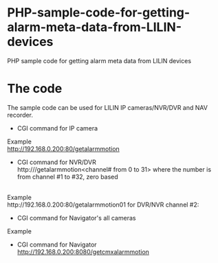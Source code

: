 # PHP-sample-code-for-getting-alarm-meta-data-from-LILIN-devices
PHP sample code for getting alarm meta data from LILIN devices
<BR>
# The code
The sample code can be used for LILIN IP cameras/NVR/DVR and NAV recorder.  
* CGI command for IP camera <BR>

Example <BR>
http://192.168.0.200:80/getalarmmotion
<BR>

* CGI command for NVR/DVR <BR>
http://<serverIP>/getalarmmotion<channel# from 0 to 31> where the number is from channel #1 to #32, zero based
<BR>
Example <BR>
http://192.168.0.200:80/getalarmmotion01 for DVR/NVR channel #2: 
<BR>

* CGI command for Navigator's all cameras <BR>

Example <BR>
* CGI command for Navigator <BR>
http://192.168.0.200:8080/getcmxalarmmotion
